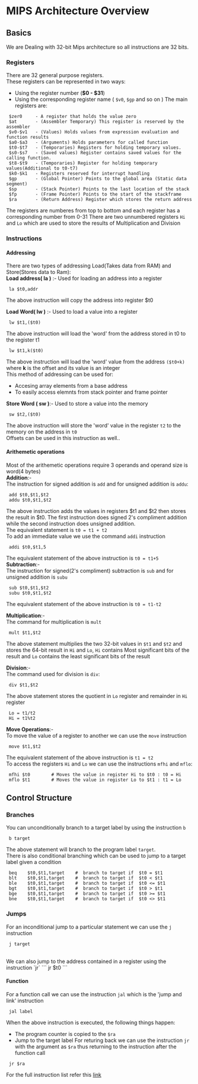 # MIPS Architecture Overview
## Basics
We are Dealing with 32-bit Mips architecture so all instructions are 32 bits.<br/>
### Registers
There are 32 general purpose registers.<br/>
These registers can be represented in two ways:
- Using the register number (**$0 - $31**)
- Using the corresponding register name ( `$v0`, `$gp` and so on )
The main registers are:
```
 $zer0     - A register that holds the value zero
 $at       - (Assembler Temporary) This register is reserved by the assembler 
 $v0-$v1   - (Values) Holds values from expression evaluation and function results
 $a0-$a3   - (Arguments) Holds parameters for called function
 $t0-$t7   - (Temporaries) Registers for holding temporary values. 
 $s0-$s7   - (Saved values) Register contains saved values for the calling function. 
 $t8-$t9   - (Temporaries) Register for holding temporary values(Additional to t0-t7)
 $k0-$k1   - Registers reserved for interrupt handling
 $gp       - (Global Pointer) Points to the global area (Static data segment)
 $sp       - (Stack Pointer) Points to the last location of the stack
 $fp       - (Frame Pointer) Points to the start of the stackframe 
 $ra       - (Return Address) Register which stores the return address 
```
The registers are numberes from top to bottom and each register has a corresponding number from 0-31
There are two unnumbered registers `Hi` and `Lo` which are used to store the results of Multiplication and Division

### Instructions
#### Addressing
There are two types of addressing Load(Takes data from RAM) and Store(Stores data to Ram):<br/>
**Load address( la )** :- Used for loading an address into a register
```
 la $t0,addr
```
The above instruction will copy the address into register $t0<br/>

**Load Word( lw )** :- Used to load a value into a register
```
 lw $t1,($t0)
```
The above instruction will load the 'word' from the address stored in t0 to the register t1<br/>

```
 lw $t1,k($t0)
```
The above instruction will load the 'word' value from the address `($t0+k)` where **k** is the offset and its value is an integer<br/>
This method of addressing can be used for:
- Accesing array elements from a base address
- To easily access elemnts from stack pointer and frame pointer

**Store Word ( sw )**:- Used to store a value into the memory
``` 
 sw $t2,($t0)
```
The above instruction will store the 'word' value in the register `t2` to the memory on the address in `t0`<br/>
Offsets can be used in this instruction as well..

#### Arithemetic operations
Most of the arithemetic operations require 3 operands and operand size is word(4 bytes)<br/>
**Addition**:-<br/>
The instruction for signed addition is `add` and for unsigned addition is `addu`:
```
 add $t0,$t1,$t2 
 addu $t0,$t1,$t2
```
The above instruction adds the values in registers $t1 and $t2 then stores the result in $t0. The first instruction does signed 2's compliment addition while the second instruction does unsigned addition. <br/>
The equivalent statement is `t0 = t1 + t2`<br/>
To add an immediate value we use the command `addi` instruction
```
 addi $t0,$t1,5
```
The equivalent statement of the above instruction is `t0 = t1+5`<br/>
**Subtraction**:-<br/>
The instruction for signed(2's compliment) subtraction is `sub` and for unsigned addition is `subu`
```
 sub $t0,$t1,$t2
 subu $t0,$t1,$t2
```
The equivalent statement of the above instruction is `t0 = t1-t2`<br/>

**Multiplication**:-<br/>
The command for multiplication is `mult` 
```
 mult $t1,$t2
```
The above statement multiplies the two 32-bit values in `$t1` and `$t2` and stores the 64-bit result in `Hi` and `Lo`, `Hi` contains Most significant bits of the result and `Lo` contains the least significant bits of the result

**Division**:-<br/>
The command used for division is `div`:
```
 div $t1,$t2
```
The above statement stores the quotient in `Lo` register and remainder in `Hi` register<br/>
```
 Lo = t1/t2
 Hi = t1%t2
```
**Move Operations**:- <br/>
To move the value of a register to another we can use the `move` instruction
```
 move $t1,$t2
```
The equivalent statement of the above instruction is `t1 = t2`<br/>
To access the registers `Hi` and `Lo` we can use the instructions `mfhi` and `mflo`:
```
 mfhi $t0        # Moves the value in register Hi to $t0 : t0 = Hi
 mflo $t1        # Moves the value in register Lo to $t1 : t1 = Lo
```

## Control Structure
### Branches
You can unconditionally branch to a target label by using the instruction `b`
```
 b target
```
The above statement will branch to the program label `target`.<br/>
There is also conditional branching which can be used to jump to a target label given a condition
```
 beq	$t0,$t1,target	  #  branch to target if  $t0 = $t1
 blt	$t0,$t1,target	  #  branch to target if  $t0 < $t1
 ble	$t0,$t1,target	  #  branch to target if  $t0 <= $t1
 bgt	$t0,$t1,target	  #  branch to target if  $t0 > $t1
 bge	$t0,$t1,target	  #  branch to target if  $t0 >= $t1
 bne	$t0,$t1,target	  #  branch to target if  $t0 <> $t1
```

### Jumps
For an inconditional jump to a particular statement we can use the `j` instruction
```
 j target
```
<br/>
We can also jump to the address contained in a register using the instruction `jr`
```
 jr $t0
```

#### Function 
For a function call we can use the instruction `jal` which is the 'jump and link' instruction
```
 jal label
```
When the above instruction is executed, the following things happen:
- The program counter is copied to the `$ra` 
- Jump to the target label
For returing back we can use the instruction `jr` with the argument as `$ra` thus returning to the instruction after the function call
```
 jr $ra
```
For the full instruction list refer this [link](https://www2.cs.duke.edu/courses/fall13/compsci250/MIPS32_QRC.pdf)

